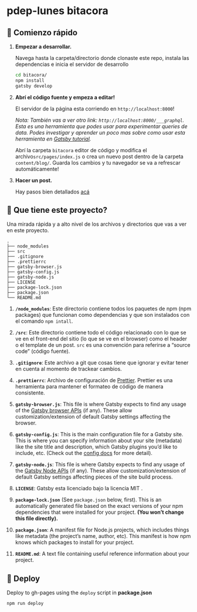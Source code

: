# pdep-lunes bitacora

## 🚀 Comienzo rápido

1.  **Empezar a desarrollar.**

    Navega hasta la carpeta/directorio donde clonaste este repo, instala las dependencias e inicia el servidor de desarrollo

    ```sh
    cd bitacora/
    npm install
    gatsby develop
    ```

2.  **Abrí el código fuente y empeza a editar!**

    El servidor de la página esta corriendo en `http://localhost:8000`!

    _Nota: También vas a ver otro link: _`http://localhost:8000/___graphql`_. Esta es una herramienta que podes usar para experimentar queries de data. Podes investigar y aprender un poco mas sobre como usar esta herramienta en [Gatsby tutorial](https://www.gatsbyjs.org/tutorial/part-five/#introducing-graphiql)._

    Abrí la carpeta `bitacora` editor de código y modifica el archivo`src/pages/index.js` o crea un nuevo post dentro de la carpeta `content/blog/`. Guarda los cambios y tu navegador se va a refrescar automáticamente!

3.  **Hacer un post.**

    Hay pasos bien detallados [acá](./como-hacer-un-post.md)

## 🧐 Que tiene este proyecto?

Una mirada rápida y a alto nivel de los archivos y directorios que vas a ver en este proyecto.

    .
    ├── node_modules
    ├── src
    ├── .gitignore
    ├── .prettierrc
    ├── gatsby-browser.js
    ├── gatsby-config.js
    ├── gatsby-node.js
    ├── LICENSE
    ├── package-lock.json
    ├── package.json
    └── README.md

1.  **`/node_modules`**: Este directorio contiene todos los paquetes de npm (npm packages) que funcionan como dependencias y que son instalados con el comando `npm intall`.

2.  **`/src`**: Este directorio contiene todo el código relacionado con lo que se ve en el front-end del sitio (lo que se ve en el browser) como el header o el template de un post. `src` es una convención para referirse a “source code” (código fuente).

3.  **`.gitignore`**: Este archivo a git que cosas tiene que ignorar y evitar tener en cuenta al momento de trackear cambios.

4.  **`.prettierrc`**: Archivo de configuración de [Prettier](https://prettier.io/). Prettier es una herramienta para mantener el formateo de código de manera consistente.

5.  **`gatsby-browser.js`**: This file is where Gatsby expects to find any usage of the [Gatsby browser APIs](https://www.gatsbyjs.org/docs/browser-apis/) (if any). These allow customization/extension of default Gatsby settings affecting the browser.

6.  **`gatsby-config.js`**: This is the main configuration file for a Gatsby site. This is where you can specify information about your site (metadata) like the site title and description, which Gatsby plugins you’d like to include, etc. (Check out the [config docs](https://www.gatsbyjs.org/docs/gatsby-config/) for more detail).

7.  **`gatsby-node.js`**: This file is where Gatsby expects to find any usage of the [Gatsby Node APIs](https://www.gatsbyjs.org/docs/node-apis/) (if any). These allow customization/extension of default Gatsby settings affecting pieces of the site build process.

8.  **`LICENSE`**: Gatsby esta licenciado bajo la licencia MIT .

9.  **`package-lock.json`** (See `package.json` below, first). This is an automatically generated file based on the exact versions of your npm dependencies that were installed for your project. **(You won’t change this file directly).**

10. **`package.json`**: A manifest file for Node.js projects, which includes things like metadata (the project’s name, author, etc). This manifest is how npm knows which packages to install for your project.

11. **`README.md`**: A text file containing useful reference information about your project.

## 💫 Deploy

Deploy to gh-pages using the `deploy` script in **package.json**

```sh
npm run deploy
```

